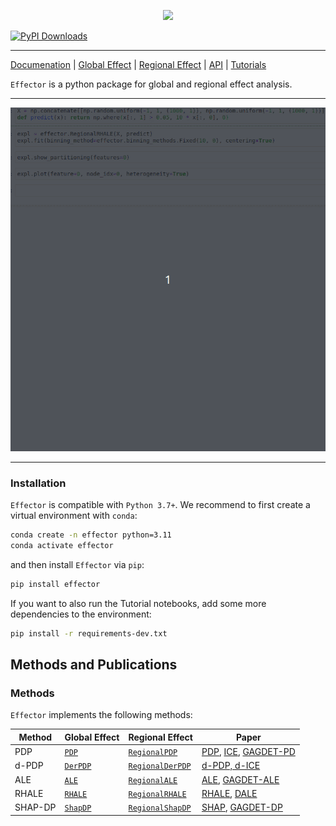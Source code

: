 <p align="center">
  <img src="https://raw.githubusercontent.com/givasile/effector/main/docs/docs/static/effector_logo.png" />
</p>

[![PyPI Downloads](https://static.pepy.tech/badge/effector)](https://pepy.tech/projects/effector)

---

[Documenation](https://xai-effector.github.io/) | [Global Effect](https://xai-effector.github.io/global_effect_intro/) | [Regional Effect](https://xai-effector.github.io/regional_effect_intro/) | [API](https://xai-effector.github.io/api/) | [Tutorials](https://xai-effector.github.io/)

`Effector` is a python package for global and regional effect analysis.

---

![using effector](docs/docs/static/effector_intro.gif)

---
### Installation

`Effector` is compatible with `Python 3.7+`. We recommend to first create a virtual environment with `conda`:

```bash
conda create -n effector python=3.11
conda activate effector
```

and then install `Effector` via `pip`:

```bash
pip install effector
```

If you want to also run the Tutorial notebooks, add some more dependencies to the environment:

```bash
pip install -r requirements-dev.txt
```

## Methods and Publications

### Methods

`Effector` implements the following methods:

| Method   | Global Effect                                             | Regional Effect                                                               | Paper                                                                                                                                               |                                                                                                                                
|----------|-----------------------------------------------------------|-------------------------------------------------------------------------------|-----------------------------------------------------------------------------------------------------------------------------------------------------|
| PDP      | [`PDP`](./api/#effector.global_effect_pdp.PDP)            | [`RegionalPDP`](./api/#effector.regional_effect_pdp.RegionalPDP)              | [PDP](https://projecteuclid.org/euclid.aos/1013203451), [ICE](https://arxiv.org/abs/1309.6392), [GAGDET-PD](https://arxiv.org/pdf/2306.00541.pdf)   |
| d-PDP    | [`DerPDP`](./api/#effector.global_effect_pdp.DerPDP)      | [`RegionalDerPDP`](./api/#effector.regional_effect_pdp.RegionalDerPDP)        | [d-PDP, d-ICE](https://arxiv.org/abs/1309.6392)                                                                                                     | 
| ALE      | [`ALE`](./api/#effector.global_effect_ale.ALE)            | [`RegionalALE`](./api/#effector.regional_effect_ale.RegionalALE)              | [ALE](https://academic.oup.com/jrsssb/article/82/4/1059/7056085), [GAGDET-ALE](https://arxiv.org/pdf/2306.00541.pdf)                                |                                                                                    
| RHALE    | [`RHALE`](./api/#effector.global_effect_ale.RHALE)        | [`RegionalRHALE`](./api/#effector.regional_effect_ale.RegionalRHALE)          | [RHALE](https://ebooks.iospress.nl/doi/10.3233/FAIA230354), [DALE](https://proceedings.mlr.press/v189/gkolemis23a/gkolemis23a.pdf)                  |
| SHAP-DP  | [`ShapDP`](./api/#effector.global_effect_shap.ShapDP)     | [`RegionalShapDP`](./api/#effector.regional_effect_shap.RegionalShapDP)       | [SHAP](https://papers.nips.cc/paper/7062-a-unified-approach-to-interpreting-model-predictions), [GAGDET-DP](https://arxiv.org/pdf/2306.00541.pdf)   |
